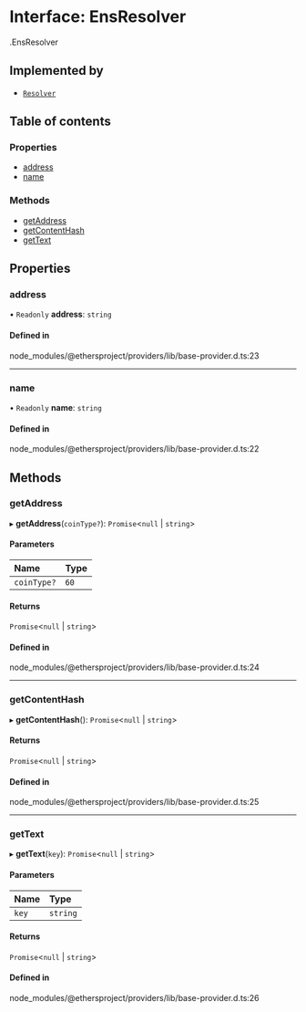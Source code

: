 # Interface: EnsResolver

[<internal>](../wiki/%3Cinternal%3E).EnsResolver

## Implemented by

- [`Resolver`](../wiki/%3Cinternal%3E.Resolver)

## Table of contents

### Properties

- [address](../wiki/%3Cinternal%3E.EnsResolver#address)
- [name](../wiki/%3Cinternal%3E.EnsResolver#name)

### Methods

- [getAddress](../wiki/%3Cinternal%3E.EnsResolver#getaddress)
- [getContentHash](../wiki/%3Cinternal%3E.EnsResolver#getcontenthash)
- [getText](../wiki/%3Cinternal%3E.EnsResolver#gettext)

## Properties

### address

• `Readonly` **address**: `string`

#### Defined in

node_modules/@ethersproject/providers/lib/base-provider.d.ts:23

___

### name

• `Readonly` **name**: `string`

#### Defined in

node_modules/@ethersproject/providers/lib/base-provider.d.ts:22

## Methods

### getAddress

▸ **getAddress**(`coinType?`): `Promise`<``null`` \| `string`\>

#### Parameters

| Name | Type |
| :------ | :------ |
| `coinType?` | ``60`` |

#### Returns

`Promise`<``null`` \| `string`\>

#### Defined in

node_modules/@ethersproject/providers/lib/base-provider.d.ts:24

___

### getContentHash

▸ **getContentHash**(): `Promise`<``null`` \| `string`\>

#### Returns

`Promise`<``null`` \| `string`\>

#### Defined in

node_modules/@ethersproject/providers/lib/base-provider.d.ts:25

___

### getText

▸ **getText**(`key`): `Promise`<``null`` \| `string`\>

#### Parameters

| Name | Type |
| :------ | :------ |
| `key` | `string` |

#### Returns

`Promise`<``null`` \| `string`\>

#### Defined in

node_modules/@ethersproject/providers/lib/base-provider.d.ts:26
